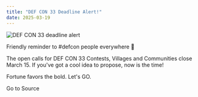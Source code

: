 ```yaml
---
title: "DEF CON 33 Deadline Alert!"
date: 2025-03-19
---
```


![DEF CON 33 deadline alert](https://defcon.org/images/defcon-33/post-images/deadline.webp)  

Friendly reminder to #defcon people everywhere 🚨

The open calls for DEF CON 33 Contests, Villages and Communities close March 15. If you've got a cool idea to propose, now is the time!

Fortune favors the bold. Let's GO.

Go to Source
